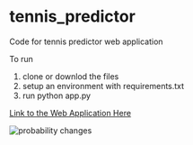 
# tennis_predictor
Code for tennis predictor web application

To run
1. clone or downlod the files
2. setup an environment with requirements.txt
3. run python app.py

[Link to the Web Application Here](https://tennispredictorrf.herokuapp.com/)



![probability changes](https://user-images.githubusercontent.com/50035210/135843538-aa61eb4e-ab6f-4059-8868-c7faab2cfea1.png)
